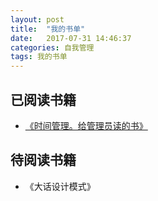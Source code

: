 ```yaml
---
layout: post
title:  "我的书单"
date:   2017-07-31 14:46:37
categories: 自我管理
tags: 我的书单
---
```


## 已阅读书籍
* [《时间管理。给管理员读的书》](http://blog.s100.pw/%E8%87%AA%E6%88%91%E7%AE%A1%E7%90%86/2017/07/31/saveYourTime.html)
## 待阅读书籍
* 《大话设计模式》

